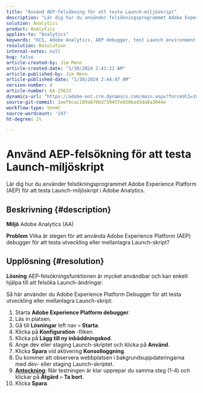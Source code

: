 ```yaml
---
title: "Använd AEP-felsökning för att testa Launch-miljöskript"
description: "Lär dig hur du använder felsökningsprogrammet Adobe Experience Platform (AEP) för att testa Launch-miljöskript i Adobe Analytics."
solution: Analytics
product: Analytics
applies-to: "Analytics"
keywords: "KCS, Adobe Analytics, AEP debugger, test Launch environment scripts, Adobe Experience Platform, How To"
resolution: Resolution
internal-notes: null
bug: false
article-created-by: Jim Menn
article-created-date: "1/30/2024 2:41:21 AM"
article-published-by: Jim Menn
article-published-date: "1/30/2024 2:44:47 AM"
version-number: 4
article-number: KA-15633
dynamics-url: "https://adobe-ent.crm.dynamics.com/main.aspx?forceUCI=1&pagetype=entityrecord&etn=knowledgearticle&id=ae299c0a-19bf-ee11-9079-6045bd006268"
source-git-commit: 1eefbcac189a670bd739437e850bad3da8a3044e
workflow-type: tm+mt
source-wordcount: '197'
ht-degree: 1%

---
```


# Använd AEP-felsökning för att testa Launch-miljöskript


Lär dig hur du använder felsökningsprogrammet Adobe Experience Platform (AEP) för att testa Launch-miljöskript i Adobe Analytics.

## Beskrivning {#description}


<b>Miljö</b>
Adobe Analytics (AA)

<b>Problem</b>
Vilka är stegen för att använda Adobe Experience Platform (AEP) debugger för att testa utveckling eller mellanlagra Launch-skript?


## Upplösning {#resolution}


<b>Lösning</b>
AEP-felsökningsfunktionen är mycket användbar och kan enkelt hjälpa till att felsöka Launch-ändringar.

Så här använder du Adobe Experience Platform Debugger för att testa utveckling eller mellanlagra Launch-skript:

1. Starta <b>Adobe Experience Platform debugger</b>.
2. Läs in platsen.
3. Gå till <b>Lösningar</b> left nav `>`  <b>Starta</b>.
4. Klicka på <b>Konfiguration</b> -fliken.
5. Klicka på <b>Lägg till ny inbäddningskod</b>.
6. Ange dev eller staging Launch-skriptet och klicka på <b>Använd</b>.
7. Klicka <b>Spara</b> vid aktivering <b>Konsolloggning</b>.
8. Du kommer att observera webbplatsen i bakgrundsuppdateringarna med dev- eller staging Launch-skriptet.
9. <b><u>Anteckning</u></b>: När testningen är klar upprepar du samma steg (1-4) och klickar på <b>Åtgärd</b> `>`  <b>Ta bort</b>.
10. Klicka <b>Spara</b>.


